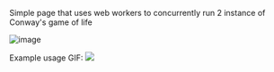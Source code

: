 Simple page that uses web workers to concurrently run 2 instance of Conway's game of life

![image](https://github.com/nik-idc/golp/assets/58989190/45cb5ec8-a4aa-440f-8633-73571411ff8b)

Example usage GIF:
![](https://i.imgur.com/gIm4jW4.gif)
